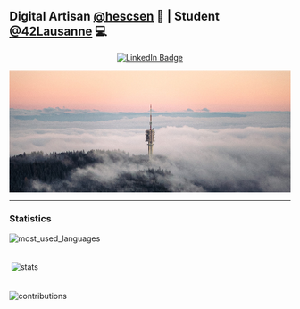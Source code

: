 <h2>
  Digital Artisan <a href="https://www.hescsen.com/">@hescsen</a> 🚀 | Student <a href="https://www.42lausanne.ch/">@42Lausanne</a> 💻
</h2>
  
</h2>

<div id="header" align="center">
	<div id="badges">
		<a href="https://www.linkedin.com/in/sylvainnicolet/">
			<img src="https://img.shields.io/badge/LinkedIn-blue?style=for-the-badge&logo=linkedin&logoColor=white" alt="LinkedIn Badge"/>
		</a>
	</div>
</div>

<p><img align="center" src="img/header.jpg" alt="header" /></p>

---

<h3 align="left">Statistics</h3>
<p><img align="center" style="margin-bottom: 20px;" src="https://github-readme-stats.vercel.app/api/top-langs?username=sylvainnicolet&show_icons=true&locale=en&layout=compact" alt="most_used_languages" /></p>

<p>&nbsp;<img align="center" style="margin-bottom: 20px;" src="https://github-readme-stats.vercel.app/api?username=sylvainnicolet&show_icons=true&locale=en" alt="stats" /></p>

<p><img align="center" src="https://github-readme-streak-stats.herokuapp.com/?user=sylvainnicolet&theme=default" alt="contributions" /></p>
